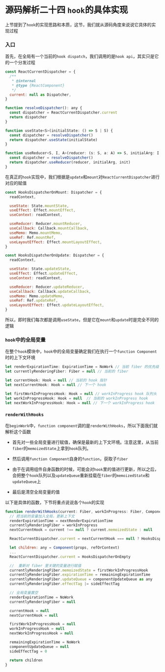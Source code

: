 # 源码解析二十四 `hook`的具体实现
上节提到了`hook`的实现思路和本质，这节，我们就从源码角度来说说它具体的实现过程

### 入口
首先，在全局有一个当前的`hook dispatch`，我们调用的是`hook api`，其实只是它的一个分发过程

```javascript
const ReactCurrentDispatcher = {
  /**
   * @internal
   * @type {ReactComponent}
   */
  current: null as Dispatcher,
}

function resolveDispatcher(): any {
  const dispatcher = ReactCurrentDispatcher.current
  return dispatcher
}

function useState<S>(initialState: () => S | S) {
  const dispatcher = resolveDispatcher()
  return dispatcher.useState(initialState)
}

function useReducer<S, I, A>(reducer: (s: S, a: A) => S, initialArg: I, init?: (i: I) => S) {
  const dispatcher = resolveDispatcher()
  return dispatcher.useReducer(reducer, initialArg, init)
}
```

在真正的`hook`实现中，我们根据是`update`和`mount`对`ReactCurrentDispatcher`进行对应的赋值

```javascript
const HooksDispatcherOnMount: Dispatcher = {
  readContext,

  useState: State.mountState,
  useEffect: Effect.mountEffect,
  useContext: readContext,

  useReducer: Reducer.mountReducer,
  useCallback: Callback.mountCallback,
  useMemo: Memo.mountMemo,
  useRef: Ref.mountRef,
  useLayoutEffect: Effect.mountLayoutEffect,
}

const HooksDispatcherOnUpdate: Dispatcher = {
  readContext,

  useState: State.updateState,
  useEffect: Effect.updateEffect,
  useContext: readContext,

  useReducer: Reducer.updateReducer,
  useCallback: Callback.updateCallback,
  useMemo: Memo.updateMemo,
  useRef: Ref.updateRef,
  useLayoutEffect: Effect.updateLayoutEffect,
}
```

所以，即时我们每次都是调用`useState`，但是它在`mount`和`update`时是完全不同的逻辑

### `hook`中的全局变量
在整个`hook`模块中，`hook`中的全局变量确定我们在执行一个`function Component`时的上下文环境

```javascript
let renderExpirationTime: ExpirationTime = NoWork // 当前 fiber 的优先级
let currentlyRenderingFiber: Fiber = null // 当前的 fiber

let currentHook: Hook = null // 当前的 hook 指针
let nextCurrentHook: Hook = null // 下一个 hook

let firstWorkInProgressHook: Hook = null // workInProgress hook 队列头
let workInProgressHook: Hook = null  // 当前的 workInProgress hook 
let nextWorkInProgressHook: Hook = null // 下一个 workInProgress hook
```

### `renderWithHooks`
在`beginWork`中，`function component`调的是`renderWithHooks`，所以下面我们就解析这个函数

- 首先对一些全局变量进行赋值，确保是最新的上下文环境。注意这里，从当前`fiber`的`memoizedState`上拿到`hook`队列。

- 然后调用`function Component`自身的`function`，获取子`fiber`

- 由于在调用组件自身函数的时候，可能会对`hook`里的值进行更新，所以之后，会把整个`hook`队列以及`updateQueue`重新挂载在`fiber`的`memoizedState`和`updateQueue`上

- 最后是清空全局变量的值

以下是具体的函数，下节将重点说说各个`hook`的实现

```javascript
function renderWithHooks(current: Fiber, workInProgress: Fiber, Component: Function, props: any, refOrContext: any, nextRenderExpirationTime: ExpirationTime): any {
  // 把当前的变量加入全局，更新上下文
  renderExpirationTime = nextRenderExpirationTime
  currentlyRenderingFiber = workInProgress
  nextCurrentHook = current !== null ? current.memoizedState : null

  ReactCurrentDispatcher.current = nextCurrentHook === null ? HooksDispatcherOnMount : HooksDispatcherOnUpdate

  let children: any = Component(props, refOrContext)
  ...
  ReactCurrentDispatcher.current = HooksDispatcherOnEmpty

  //  重新对 fiber 里关键的变量进行赋值
  currentlyRenderingFiber.memoizedState = firstWorkInProgressHook
  currentlyRenderingFiber.expirationTime = remainingExpirationTime
  currentlyRenderingFiber.updateQueue = componentUpdateQueue as any
  currentlyRenderingFiber.effectTag |= sideEffectTag

  // 全局变量置空
  renderExpirationTime = NoWork
  currentlyRenderingFiber = null

  currentHook = null
  nextCurrentHook = null

  firstWorkInProgressHook = null
  workInProgressHook = null
  nextWorkInProgressHook = null

  remainingExpirationTime = NoWork
  componentUpdateQueue = null
  sideEffectTag = 0

  return children
}
```

